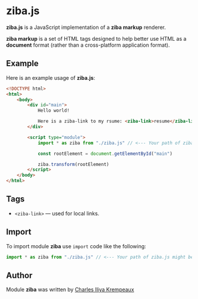 # ziba.js

**ziba.js** is a JavaScript implementation of a **ziba markup** renderer.

**ziba markup** is a set of HTML tags designed to help better use HTML as a **document** format (rather than a cross-platform application format).

## Example

Here is an example usage of **ziba.js**:

```html
<!DOCTYPE html>
<html>
	<body>
		<div id="main">
			Hello world!

			Here is a ziba-link to my rsume: <ziba-link>resume</ziba-link>
		</div>

		<script type="module">
			import * as ziba from "./ziba.js" // <--- Your path of ziba.js might be different.

			const rootElement = document.getElementById("main")

			ziba.transform(rootElement)
		</script>
	</body>
</html>
```

## Tags

* `<ziba-link>` — used for local links.

## Import

To import module **ziba** use `import` code like the following:
```javascript
import * as ziba from "./ziba.js" // <--- Your path of ziba.js might be different.
```

## Author

Module **ziba** was written by [Charles Iliya Krempeaux](http://changelog.ca)
